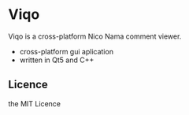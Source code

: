 Viqo
====
 Viqo is a cross-platform Nico Nama comment viewer.

 * cross-platform gui aplication
 * written in Qt5 and C++

Licence
-------
 the MIT Licence


